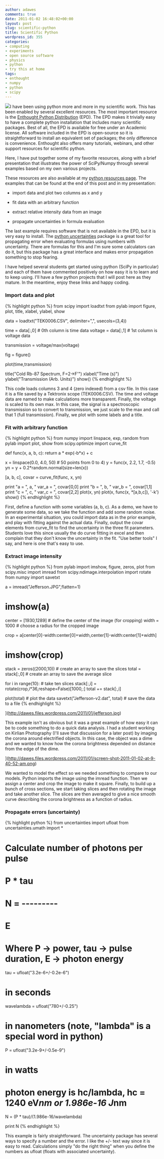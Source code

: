 ```yaml
---
author: adawes
comments: true
date: 2011-01-02 16:48:02+00:00
layout: post
slug: scientific-python
title: Scientific Python
wordpress_id: 355
categories:
- computing
- experiments
- open source software
- physics
- python
- try this at home
tags:
- enthought
- numpy
- python
- scipy
---
```


[![](http://dawes.files.wordpress.com/2010/07/screen-shot-2010-07-27-at-7-18-00-am.png)](http://dawes.files.wordpress.com/2010/07/screen-shot-2010-07-27-at-7-18-00-am.png)I have been using python more and more in my scientific work. This has been enabled by several excellent resources. The most important resource is the [Enthought Python Distribution](http://www.enthought.com) (EPD). The EPD makes it trivially easy to have a complete python installation that includes many scientific packages. Best of all, the EPD is available for free under an Academic license. All software included in the EPD is open-source so it is straightforward to install an equivalent set of packages; the only difference is convenience. Enthought also offers many tutorials, webinars, and other support resources for scientific python.

Here, I have put together some of my favorite resources, along with a brief presentation that illustrates the power of SciPy/Numpy through several examples based on my own various projects.

<!-- more -->

These resources are also available at my [python resources page](http://newton.ns.pacificu.edu/~dawes/python). The examples that can be found at the end of this post and in my presentation:




  * import data and plot two columns as x and y


  * fit data with an arbitrary function


  * extract relative intensity data from an image


  * propagate uncertainties in formula evaluation


The last example requires software that is not available in the EPD, but it is very easy to install. The [python uncertainties](http://pypi.python.org/pypi/uncertainties/) package is a great tool for propagating error when evaluating formulas using numbers with uncertainty. There are formulas for this and I'm sure some calculators can do it, but this package has a great interface and makes error propagation something to stop fearing.

I have helped several students get started using python (SciPy in particular) and each of them have commented positively on how easy it is to learn and to keep using. I'll have a few python projects that I will post here as they mature. In the meantime, enjoy these links and happy coding.


### Import data and plot


{% highlight python %}
from scipy import loadtxt
from pylab import figure, plot, title, xlabel, ylabel, show

data = loadtxt("TEK0006.CSV", delimiter=",", usecols=(3,4))

time = data[:,0] # 0th column is time data
voltage = data[:,1] # 1st column is voltage data

transmission = voltage/max(voltage)

fig = figure()

plot(time,transmission)

title("Cold Rb-87 Spectrum, F=2->F'")
xlabel("Time (s)")
ylabel("Transmission (Arb. Units)")
show()
 {% endhighlight %}

This code loads columns 3 and 4 (zero indexed) from a csv file. In this case it is a file saved by a Tektronix scope (TEK0006.CSV). The time and voltage data are named to make calculations more transparent. Finally, the voltage is scaled to its own max. In this case, the signal is a spectroscopic transmission so to convert to transmission, we just scale to the max and call that 1 (full transmission). Finally, we plot with some labels and a title.


### Fit with arbitrary function


{% highlight python %}
from numpy import linspace, exp, random
from pylab import plot, show
from scipy.optimize import curve_fit

def func(x, a, b, c):
	return a * exp(-b*x) + c

x = linspace(0.0, 4.0, 50) # 50 points from 0 to 4)
y = func(x, 2.2, 1.7, -0.5)
yn = y + 0.2*random.normal(size=len(x))

[a, b, c], covar = curve_fit(func, x, yn)

print "a = ", a, " var_a = ", covar[0,0]
print "b = ", b, " var_b = ", covar[1,1]
print "c = ", c, " var_c = ", covar[2,2]
plot(x, yn)
plot(x, func(x, *[a,b,c]), '-k')
show()
{% endhighlight %}

First, define a function with some variables (a, b, c). As a demo, we have to generate some data, so we take the function and add some random noise. In an experimental situation, you could import data as in the prior example, and play with fitting against the actual data. Finally, output the covar elements from curve_fit to find the uncertainty in the three fit parameters. Students love this since usually the do curve fitting in excel and then complain that they don't know the uncertainty in the fit. "Use better tools" I say, and here is one that's easy to use.


### Extract image intensity


{% highlight python %}
from pylab import imshow, figure, zeros, plot
from scipy.misc import imread
from scipy.ndimage.interpolation import rotate
from numpy import savetxt

a = imread("Jefferson.JPG",flatten=1)
# imshow(a)

center = [1930,1289] # define the center of the image (for cropping)
width = 1000 # choose a radius for the cropped image

crop = a[center[0]-width:center[0]+width,center[1]-width:center[1]+width]
# imshow(crop)

stack = zeros((2000,10)) # create an array to save the slices
total = stack[:,0] # create an array to save the average slice

for i in range(10): # take ten slices
	stack[:,i] = rotate(crop,i*36,reshape=False)[1000,:]
	total += stack[:,i]

plot(total) # plot the data
savetxt("Jefferson-v2.dat", total) # save the data to a file
{% endhighlight %}

<span class="caption">](http://dawes.files.wordpress.com/2011/01/jefferson.jpg)</span>

This example isn't as obvious but it was a great example of how easy it can be to code something to do a quick data analysis. I had a student working on Kirlian Photography (I'll save that discussion for a later post) by imaging the corona around electrified objects. In this case, the object was a dime and we wanted to know how the corona brightness depended on distance from the edge of the dime.

<span class="caption">](http://dawes.files.wordpress.com/2011/01/screen-shot-2011-01-02-at-9-40-52-am.png)</span>

We wanted to model the effect so we needed something to compare to our models. Python imports the image using the imread function. Then we assign a center and crop the image to make it square. Finally, to build up a bunch of cross sections, we start taking slices and then rotating the image and take another slice. The slices are then averaged to give a nice smooth curve describing the corona brightness as a function of radius.


###




### Propagate errors (uncertainty)


{% highlight python %}
from uncertainties import ufloat
from uncertainties.umath import *

# Calculate number of photons per pulse
#      P * tau
# N = ---------
#         E
#
# Where P -> power, tau -> pulse duration, E -> photon energy

tau = ufloat("3.2e-6+/-0.2e-6")
# in seconds
wavelambda = ufloat("780+/-0.25")
# in nanometers (note, "lambda" is a special word in python)
P = ufloat("3.2e-9+/-0.5e-9")
# in watts

# photon energy is hc/lambda, hc = 1240 eV*nm or 1.986e-16 J*nm

N = (P * tau)/(1.986e-16/wavelambda)

print N
{% endhighlight %}



This example is fairly straightforward. The uncertainty package has several ways to specify a number and the error. I like the +/- text way since it is easy to read. Calculations simply "do the right thing" when you define the numbers as ufloat (floats with associated uncertainty).

